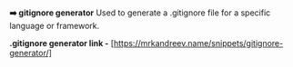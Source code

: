 **➡️ gitignore generator** Used to generate a .gitignore file for a specific language or framework.

**.gitignore generator link -** [https://mrkandreev.name/snippets/gitignore-generator/]

